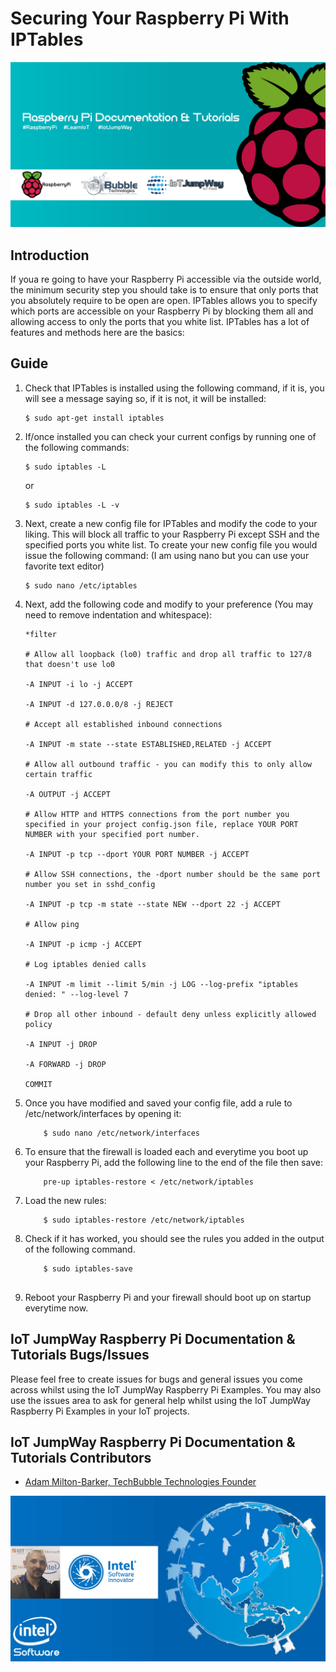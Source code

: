 # Securing Your Raspberry Pi With IPTables

![TechBubble IoT JumpWay Docs](../images/main/Raspberry-Pi-Documentation.png)  

## Introduction

If youa re going to have your Raspberry Pi accessible via the outside world, the minimum security step you should take is to ensure that only ports that you absolutely require to be open are open. IPTables allows you to specify which ports are accessible on your Raspberry Pi by blocking them all and allowing access to only the ports that you white list. IPTables has a lot of features and methods here are the basics:

## Guide

1. Check that IPTables is installed using the following command, if it is, you will see a message saying so, if it is not, it will be installed:

    ```
    $ sudo apt-get install iptables
    ```
    
2. If/once installed you can check your current configs by running one of the following commands:

    ```
    $ sudo iptables -L
    ```
    or

    ```
    $ sudo iptables -L -v
    ```

3. Next, create a new config file for IPTables and modify the code to your liking. This will block all traffic to your Raspberry Pi except SSH and the specified ports you white list. To create your new config file you would issue the following command: (I am using nano but you can use your favorite text editor)

    ```
    $ sudo nano /etc/iptables
    ```

4. Next, add the following code and modify to your preference (You may need to remove indentation and whitespace):

    ```
    *filter

    # Allow all loopback (lo0) traffic and drop all traffic to 127/8 that doesn't use lo0

    -A INPUT -i lo -j ACCEPT

    -A INPUT -d 127.0.0.0/8 -j REJECT

    # Accept all established inbound connections

    -A INPUT -m state --state ESTABLISHED,RELATED -j ACCEPT

    # Allow all outbound traffic - you can modify this to only allow certain traffic

    -A OUTPUT -j ACCEPT

    # Allow HTTP and HTTPS connections from the port number you specified in your project config.json file, replace YOUR PORT NUMBER with your specified port number.

    -A INPUT -p tcp --dport YOUR PORT NUMBER -j ACCEPT

    # Allow SSH connections, the -dport number should be the same port number you set in sshd_config

    -A INPUT -p tcp -m state --state NEW --dport 22 -j ACCEPT

    # Allow ping

    -A INPUT -p icmp -j ACCEPT

    # Log iptables denied calls

    -A INPUT -m limit --limit 5/min -j LOG --log-prefix "iptables denied: " --log-level 7

    # Drop all other inbound - default deny unless explicitly allowed policy

    -A INPUT -j DROP

    -A FORWARD -j DROP

    COMMIT
    ```

5. Once you have modified and saved your config file, add a rule to /etc/network/interfaces by opening it:
  
    ```
        $ sudo nano /etc/network/interfaces
    ```

6. To ensure that the firewall is loaded each and everytime you boot up your Raspberry Pi, add the following line to the end of the file then save:
  
    ```
        pre-up iptables-restore < /etc/network/iptables
    ```

7. Load the new rules:
  
    ```
        $ sudo iptables-restore /etc/network/iptables
    ```

8. Check if it has worked, you should see the rules you added in the output of the following command.
  
    ```
        $ sudo iptables-save
  
    ```

9. Reboot your Raspberry Pi and your firewall should boot up on startup everytime now.

## IoT JumpWay Raspberry Pi Documentation & Tutorials Bugs/Issues

Please feel free to create issues for bugs and general issues you come across whilst using the IoT JumpWay Raspberry Pi Examples. You may also use the issues area to ask for general help whilst using the IoT JumpWay Raspberry Pi Examples in your IoT projects.

## IoT JumpWay Raspberry Pi Documentation & Tutorials Contributors

- [Adam Milton-Barker, TechBubble Technologies Founder](https://github.com/AdamMiltonBarker "Adam Milton-Barker, TechBubble Technologies Founder")

![Adam Milton-Barker,  Intel Software Innovator](../images/main/Intel-Software-Innovator.jpg)  